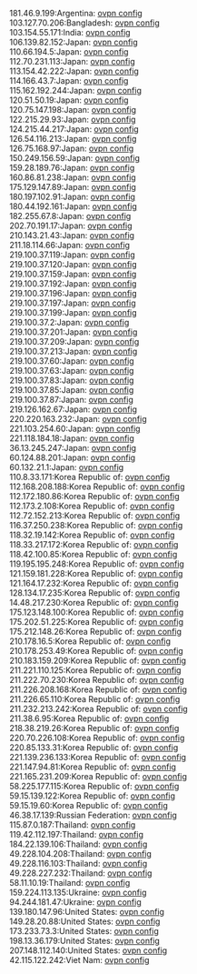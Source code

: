 181.46.9.199:Argentina: [ovpn config](vpn/181_46_9_199.ovpn)  
103.127.70.206:Bangladesh: [ovpn config](vpn/103_127_70_206.ovpn)  
103.154.55.171:India: [ovpn config](vpn/103_154_55_171.ovpn)  
106.139.82.152:Japan: [ovpn config](vpn/106_139_82_152.ovpn)  
110.66.194.5:Japan: [ovpn config](vpn/110_66_194_5.ovpn)  
112.70.231.113:Japan: [ovpn config](vpn/112_70_231_113.ovpn)  
113.154.42.222:Japan: [ovpn config](vpn/113_154_42_222.ovpn)  
114.166.43.7:Japan: [ovpn config](vpn/114_166_43_7.ovpn)  
115.162.192.244:Japan: [ovpn config](vpn/115_162_192_244.ovpn)  
120.51.50.19:Japan: [ovpn config](vpn/120_51_50_19.ovpn)  
120.75.147.198:Japan: [ovpn config](vpn/120_75_147_198.ovpn)  
122.215.29.93:Japan: [ovpn config](vpn/122_215_29_93.ovpn)  
124.215.44.217:Japan: [ovpn config](vpn/124_215_44_217.ovpn)  
126.54.116.213:Japan: [ovpn config](vpn/126_54_116_213.ovpn)  
126.75.168.97:Japan: [ovpn config](vpn/126_75_168_97.ovpn)  
150.249.156.59:Japan: [ovpn config](vpn/150_249_156_59.ovpn)  
159.28.189.76:Japan: [ovpn config](vpn/159_28_189_76.ovpn)  
160.86.81.238:Japan: [ovpn config](vpn/160_86_81_238.ovpn)  
175.129.147.89:Japan: [ovpn config](vpn/175_129_147_89.ovpn)  
180.197.102.91:Japan: [ovpn config](vpn/180_197_102_91.ovpn)  
180.44.192.161:Japan: [ovpn config](vpn/180_44_192_161.ovpn)  
182.255.67.8:Japan: [ovpn config](vpn/182_255_67_8.ovpn)  
202.70.191.17:Japan: [ovpn config](vpn/202_70_191_17.ovpn)  
210.143.21.43:Japan: [ovpn config](vpn/210_143_21_43.ovpn)  
211.18.114.66:Japan: [ovpn config](vpn/211_18_114_66.ovpn)  
219.100.37.119:Japan: [ovpn config](vpn/219_100_37_119.ovpn)  
219.100.37.120:Japan: [ovpn config](vpn/219_100_37_120.ovpn)  
219.100.37.159:Japan: [ovpn config](vpn/219_100_37_159.ovpn)  
219.100.37.192:Japan: [ovpn config](vpn/219_100_37_192.ovpn)  
219.100.37.196:Japan: [ovpn config](vpn/219_100_37_196.ovpn)  
219.100.37.197:Japan: [ovpn config](vpn/219_100_37_197.ovpn)  
219.100.37.199:Japan: [ovpn config](vpn/219_100_37_199.ovpn)  
219.100.37.2:Japan: [ovpn config](vpn/219_100_37_2.ovpn)  
219.100.37.201:Japan: [ovpn config](vpn/219_100_37_201.ovpn)  
219.100.37.209:Japan: [ovpn config](vpn/219_100_37_209.ovpn)  
219.100.37.213:Japan: [ovpn config](vpn/219_100_37_213.ovpn)  
219.100.37.60:Japan: [ovpn config](vpn/219_100_37_60.ovpn)  
219.100.37.63:Japan: [ovpn config](vpn/219_100_37_63.ovpn)  
219.100.37.83:Japan: [ovpn config](vpn/219_100_37_83.ovpn)  
219.100.37.85:Japan: [ovpn config](vpn/219_100_37_85.ovpn)  
219.100.37.87:Japan: [ovpn config](vpn/219_100_37_87.ovpn)  
219.126.162.67:Japan: [ovpn config](vpn/219_126_162_67.ovpn)  
220.220.163.232:Japan: [ovpn config](vpn/220_220_163_232.ovpn)  
221.103.254.60:Japan: [ovpn config](vpn/221_103_254_60.ovpn)  
221.118.184.18:Japan: [ovpn config](vpn/221_118_184_18.ovpn)  
36.13.245.247:Japan: [ovpn config](vpn/36_13_245_247.ovpn)  
60.124.88.201:Japan: [ovpn config](vpn/60_124_88_201.ovpn)  
60.132.21.1:Japan: [ovpn config](vpn/60_132_21_1.ovpn)  
110.8.33.171:Korea Republic of: [ovpn config](vpn/110_8_33_171.ovpn)  
112.168.208.188:Korea Republic of: [ovpn config](vpn/112_168_208_188.ovpn)  
112.172.180.86:Korea Republic of: [ovpn config](vpn/112_172_180_86.ovpn)  
112.173.2.108:Korea Republic of: [ovpn config](vpn/112_173_2_108.ovpn)  
112.72.152.213:Korea Republic of: [ovpn config](vpn/112_72_152_213.ovpn)  
116.37.250.238:Korea Republic of: [ovpn config](vpn/116_37_250_238.ovpn)  
118.32.19.142:Korea Republic of: [ovpn config](vpn/118_32_19_142.ovpn)  
118.33.217.172:Korea Republic of: [ovpn config](vpn/118_33_217_172.ovpn)  
118.42.100.85:Korea Republic of: [ovpn config](vpn/118_42_100_85.ovpn)  
119.195.195.248:Korea Republic of: [ovpn config](vpn/119_195_195_248.ovpn)  
121.159.181.228:Korea Republic of: [ovpn config](vpn/121_159_181_228.ovpn)  
121.164.17.232:Korea Republic of: [ovpn config](vpn/121_164_17_232.ovpn)  
128.134.17.235:Korea Republic of: [ovpn config](vpn/128_134_17_235.ovpn)  
14.48.217.230:Korea Republic of: [ovpn config](vpn/14_48_217_230.ovpn)  
175.123.148.100:Korea Republic of: [ovpn config](vpn/175_123_148_100.ovpn)  
175.202.51.225:Korea Republic of: [ovpn config](vpn/175_202_51_225.ovpn)  
175.212.148.26:Korea Republic of: [ovpn config](vpn/175_212_148_26.ovpn)  
210.178.16.5:Korea Republic of: [ovpn config](vpn/210_178_16_5.ovpn)  
210.178.253.49:Korea Republic of: [ovpn config](vpn/210_178_253_49.ovpn)  
210.183.159.209:Korea Republic of: [ovpn config](vpn/210_183_159_209.ovpn)  
211.221.110.125:Korea Republic of: [ovpn config](vpn/211_221_110_125.ovpn)  
211.222.70.230:Korea Republic of: [ovpn config](vpn/211_222_70_230.ovpn)  
211.226.208.168:Korea Republic of: [ovpn config](vpn/211_226_208_168.ovpn)  
211.226.65.110:Korea Republic of: [ovpn config](vpn/211_226_65_110.ovpn)  
211.232.213.242:Korea Republic of: [ovpn config](vpn/211_232_213_242.ovpn)  
211.38.6.95:Korea Republic of: [ovpn config](vpn/211_38_6_95.ovpn)  
218.38.219.26:Korea Republic of: [ovpn config](vpn/218_38_219_26.ovpn)  
220.70.226.108:Korea Republic of: [ovpn config](vpn/220_70_226_108.ovpn)  
220.85.133.31:Korea Republic of: [ovpn config](vpn/220_85_133_31.ovpn)  
221.139.236.133:Korea Republic of: [ovpn config](vpn/221_139_236_133.ovpn)  
221.147.94.81:Korea Republic of: [ovpn config](vpn/221_147_94_81.ovpn)  
221.165.231.209:Korea Republic of: [ovpn config](vpn/221_165_231_209.ovpn)  
58.225.177.115:Korea Republic of: [ovpn config](vpn/58_225_177_115.ovpn)  
59.15.139.122:Korea Republic of: [ovpn config](vpn/59_15_139_122.ovpn)  
59.15.19.60:Korea Republic of: [ovpn config](vpn/59_15_19_60.ovpn)  
46.38.17.139:Russian Federation: [ovpn config](vpn/46_38_17_139.ovpn)  
115.87.0.187:Thailand: [ovpn config](vpn/115_87_0_187.ovpn)  
119.42.112.197:Thailand: [ovpn config](vpn/119_42_112_197.ovpn)  
184.22.139.106:Thailand: [ovpn config](vpn/184_22_139_106.ovpn)  
49.228.104.208:Thailand: [ovpn config](vpn/49_228_104_208.ovpn)  
49.228.116.103:Thailand: [ovpn config](vpn/49_228_116_103.ovpn)  
49.228.227.232:Thailand: [ovpn config](vpn/49_228_227_232.ovpn)  
58.11.10.19:Thailand: [ovpn config](vpn/58_11_10_19.ovpn)  
159.224.113.135:Ukraine: [ovpn config](vpn/159_224_113_135.ovpn)  
94.244.181.47:Ukraine: [ovpn config](vpn/94_244_181_47.ovpn)  
139.180.147.96:United States: [ovpn config](vpn/139_180_147_96.ovpn)  
149.28.20.88:United States: [ovpn config](vpn/149_28_20_88.ovpn)  
173.233.73.3:United States: [ovpn config](vpn/173_233_73_3.ovpn)  
198.13.36.179:United States: [ovpn config](vpn/198_13_36_179.ovpn)  
207.148.112.140:United States: [ovpn config](vpn/207_148_112_140.ovpn)  
42.115.122.242:Viet Nam: [ovpn config](vpn/42_115_122_242.ovpn)  
